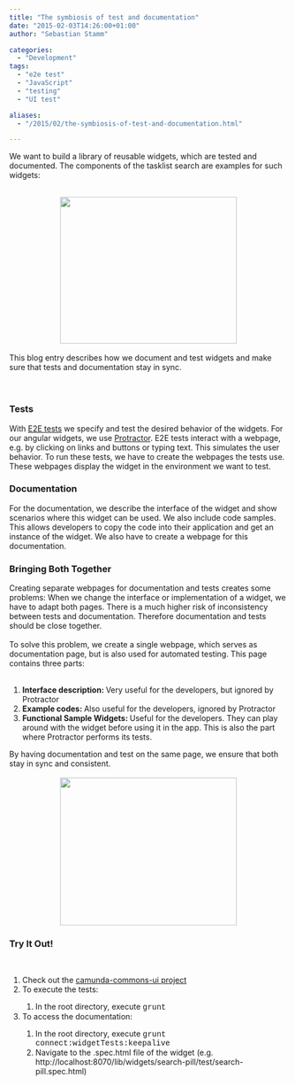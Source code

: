 ```yaml
---
title: "The symbiosis of test and documentation"
date: "2015-02-03T14:26:00+01:00"
author: "Sebastian Stamm"

categories:
  - "Development"
tags: 
  - "e2e test"
  - "JavaScript"
  - "testing"
  - "UI test"

aliases:
  - "/2015/02/the-symbiosis-of-test-and-documentation.html"

---
```


We want to build a library of reusable widgets, which are tested and documented. The components of the tasklist search are examples for such widgets:<br />
<br />
<div class="separator" style="clear: both; text-align: center;">
<a href="http://2.bp.blogspot.com/-CmJO8miLGR0/VM-WiUVxfsI/AAAAAAAACzQ/eDdiAe87iMs/s1600/searchTasklistScreenshot.PNG" imageanchor="1" style="margin-left: 1em; margin-right: 1em;"><img border="0" src="http://2.bp.blogspot.com/-CmJO8miLGR0/VM-WiUVxfsI/AAAAAAAACzQ/eDdiAe87iMs/s1600/searchTasklistScreenshot.PNG" height="265" width="320" /></a></div>
<br />
This blog entry describes how we document and test widgets and make sure that tests and documentation stay in sync.<br />
<br />
<a name='more'></a><br />
<h3>
Tests</h3>
With <a href="https://docs.angularjs.org/guide/e2e-testing" target="_blank">E2E tests</a> we specify and test the desired behavior of the widgets. For our angular widgets, we use <a href="http://angular.github.io/protractor/#/" target="_blank">Protractor</a>. E2E tests interact with a webpage, e.g. by clicking on links and buttons or typing text. This simulates the user behavior. To run these tests, we have to create the webpages the tests use. These webpages display the widget in the environment we want to test.<br />
<h3>
Documentation</h3>
For the documentation, we describe the interface of the widget and show scenarios where this widget can be used. We also include code samples. This allows developers to copy the code into their application and get an instance of the widget. We also have to create a webpage for this documentation.<br />
<h3>
Bringing Both Together</h3>
Creating separate webpages for documentation and tests creates some problems: When we change the interface or implementation of a widget, we have to adapt both pages. There is a much higher risk of inconsistency between tests and documentation. Therefore documentation and tests should be close together.<br />
<br />
To solve this problem, we create a single webpage, which serves as documentation page, but is also used for automated testing. This page contains three parts:<br />
<br />
<ol>
<li><b>Interface description: </b>Very useful for the developers, but ignored by Protractor</li>
<li><b>Example codes:&nbsp;</b>Also useful for the developers, ignored by Protractor</li>
<li><b>Functional Sample Widgets:&nbsp;</b>Useful for the developers. They can play around with the widget before using it in the app. This is also the part where Protractor performs its tests.</li>
</ol>
<div>
By having documentation and test on the same page, we ensure that both stay in sync and consistent.</div>
<br />
<div class="separator" style="clear: both; text-align: center;">
<a href="http://4.bp.blogspot.com/-V_x8LlWKzgo/VM-XbPvKafI/AAAAAAAACzY/vdRi2P-oIFE/s1600/screenshot_commons_docu.PNG" imageanchor="1" style="margin-left: 1em; margin-right: 1em;"><img border="0" src="http://4.bp.blogspot.com/-V_x8LlWKzgo/VM-XbPvKafI/AAAAAAAACzY/vdRi2P-oIFE/s1600/screenshot_commons_docu.PNG" height="267" width="320" /></a></div>
<h3>
Try It Out!</h3>
<br />
<ol>
<li>Check out the <a href="https://github.com/camunda/camunda-commons-ui" target="_blank">camunda-commons-ui project</a>&nbsp;</li>
<li>To execute the tests:</li>
<ol>
<li>In the root directory, execute <span style="font-family: Courier New, Courier, monospace;">grunt</span></li>
</ol>
<li>To access the documentation:</li>
<ol>
<li>In the root directory, execute&nbsp;<span style="font-family: Courier New, Courier, monospace;">grunt connect:widgetTests:keepalive</span></li>
<li><span style="font-family: inherit;">Navigate to the .spec.html file of the widget (e.g. http://localhost:8070/lib/widgets/search-pill/test/search-pill.spec.html)</span></li>
</ol>
</ol>
